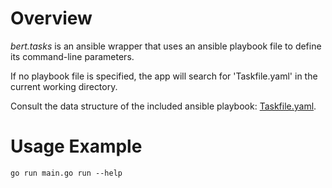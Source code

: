 # Overview

*bert.tasks* is an ansible wrapper that uses an ansible playbook 
file to define its command-line parameters.

If no playbook file is specified, the app will search for 'Taskfile.yaml' in the current working directory.

Consult the data structure of the included ansible playbook: [Taskfile.yaml](Taskfile.yaml).

# Usage Example

`go run main.go run --help`

